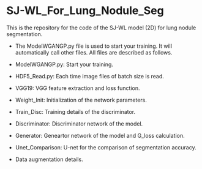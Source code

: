 # SJ-WL_For_Lung_Nodule_Seg
This is the repository for the code of the SJ-WL model (2D) for lung nodule segmentation.

* The ModelWGANGP.py file is used to start your training. It will automatically call other files. All files are described as follows.

* ModelWGANGP.py: Start your training.

* HDF5_Read.py: Each time image files of batch size is read. 

* VGG19: VGG feature extraction and loss function.

* Weight_Init: Initialization of the network parameters.

* Train_Disc: Training details of the discriminator.

* Discriminator: Discriminator network of the model.

* Generator: Geneartor network of the model and G_loss calculation.

* Unet_Comparison: U-net for the comparison of segmentation accuracy.

* Data augmentation details.
